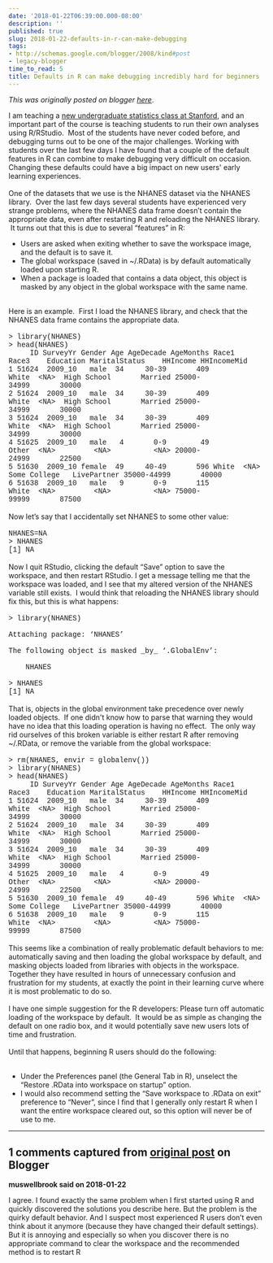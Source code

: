```yaml
---
date: '2018-01-22T06:39:00.000-08:00'
description: ''
published: true
slug: 2018-01-22-defaults-in-r-can-make-debugging
tags:
- http://schemas.google.com/blogger/2008/kind#post
- legacy-blogger
time_to_read: 5
title: Defaults in R can make debugging incredibly hard for beginners
---
```


*This was originally posted on blogger [here](http://www.russpoldrack.org/2018/01/defaults-in-r-can-make-debugging.html)*.

<div>I am teaching a <a href="https://psych10.github.io/">new undergraduate statistics class at Stanford</a>, and an important part of the course is teaching students to run their own analyses using R/RStudio. &nbsp;Most of the students have never coded before, and debugging turns out to be one of the major challenges. Working with students over the last few days I have found that a couple of the default features in R can combine to make debugging very difficult on occasion.&nbsp; Changing these defaults could have a big impact on new users' early learning experiences.</div><div><br /></div><div>One of the datasets that we use is the NHANES dataset via the NHANES library. &nbsp;Over the last few days several students have experienced very strange problems, where the NHANES data frame doesn’t contain the appropriate data, even after restarting R and reloading the NHANES library. &nbsp;It turns out that this is due to several “features” in R: </div><div><ul><li>Users are asked when exiting whether to save the workspace image, and the default is to save it.</li><li>The global workspace (saved in&nbsp;~/.RData) is by default automatically loaded upon starting R.</li><li>When a package is loaded that contains a data object, this object is masked by any object in the global workspace with the same name. &nbsp;</li></ul><div><br /></div></div><div>Here is an example. &nbsp;First I load the NHANES library, and check that the NHANES data frame contains the appropriate data. </div><div><br /></div><div><span style="font-family: Courier New, Courier, monospace;">&gt; library(NHANES) </span></div><div><span style="font-family: Courier New, Courier, monospace;">&gt; head(NHANES) </span></div><div><span style="font-family: Courier New, Courier, monospace;">&nbsp;&nbsp;&nbsp;&nbsp;&nbsp;ID SurveyYr Gender Age AgeDecade AgeMonths Race1 Race3&nbsp;&nbsp;&nbsp;&nbsp;Education MaritalStatus&nbsp;&nbsp;&nbsp;&nbsp;HHIncome HHIncomeMid </span></div><div><span style="font-family: Courier New, Courier, monospace;">1 51624&nbsp;&nbsp;2009_10&nbsp;&nbsp;&nbsp;male&nbsp;&nbsp;34&nbsp;&nbsp;&nbsp;&nbsp;&nbsp;30-39&nbsp;&nbsp;&nbsp;&nbsp;&nbsp;&nbsp;&nbsp;409 White&nbsp;&nbsp;&lt;NA&gt;&nbsp;&nbsp;High School&nbsp;&nbsp;&nbsp;&nbsp;&nbsp;&nbsp;&nbsp;Married 25000-34999&nbsp;&nbsp;&nbsp;&nbsp;&nbsp;&nbsp;&nbsp;30000 </span></div><div><span style="font-family: Courier New, Courier, monospace;">2 51624&nbsp;&nbsp;2009_10&nbsp;&nbsp;&nbsp;male&nbsp;&nbsp;34&nbsp;&nbsp;&nbsp;&nbsp;&nbsp;30-39&nbsp;&nbsp;&nbsp;&nbsp;&nbsp;&nbsp;&nbsp;409 White&nbsp;&nbsp;&lt;NA&gt;&nbsp;&nbsp;High School&nbsp;&nbsp;&nbsp;&nbsp;&nbsp;&nbsp;&nbsp;Married 25000-34999&nbsp;&nbsp;&nbsp;&nbsp;&nbsp;&nbsp;&nbsp;30000 </span></div><div><span style="font-family: Courier New, Courier, monospace;">3 51624&nbsp;&nbsp;2009_10&nbsp;&nbsp;&nbsp;male&nbsp;&nbsp;34&nbsp;&nbsp;&nbsp;&nbsp;&nbsp;30-39&nbsp;&nbsp;&nbsp;&nbsp;&nbsp;&nbsp;&nbsp;409 White&nbsp;&nbsp;&lt;NA&gt;&nbsp;&nbsp;High School&nbsp;&nbsp;&nbsp;&nbsp;&nbsp;&nbsp;&nbsp;Married 25000-34999&nbsp;&nbsp;&nbsp;&nbsp;&nbsp;&nbsp;&nbsp;30000 </span></div><div><span style="font-family: Courier New, Courier, monospace;">4 51625&nbsp;&nbsp;2009_10&nbsp;&nbsp;&nbsp;male&nbsp;&nbsp;&nbsp;4&nbsp;&nbsp;&nbsp;&nbsp;&nbsp;&nbsp;&nbsp;0-9&nbsp;&nbsp;&nbsp;&nbsp;&nbsp;&nbsp;&nbsp;&nbsp;49 Other&nbsp;&nbsp;&lt;NA&gt;&nbsp;&nbsp;&nbsp;&nbsp;&nbsp;&nbsp;&nbsp;&nbsp;&nbsp;&lt;NA&gt;&nbsp;&nbsp;&nbsp;&nbsp;&nbsp;&nbsp;&nbsp;&nbsp;&nbsp;&nbsp;&lt;NA&gt; 20000-24999&nbsp;&nbsp;&nbsp;&nbsp;&nbsp;&nbsp;&nbsp;22500 </span></div><div><span style="font-family: Courier New, Courier, monospace;">5 51630&nbsp;&nbsp;2009_10 female&nbsp;&nbsp;49&nbsp;&nbsp;&nbsp;&nbsp;&nbsp;40-49&nbsp;&nbsp;&nbsp;&nbsp;&nbsp;&nbsp;&nbsp;596 White&nbsp;&nbsp;&lt;NA&gt; Some College&nbsp;&nbsp;&nbsp;LivePartner 35000-44999&nbsp;&nbsp;&nbsp;&nbsp;&nbsp;&nbsp;&nbsp;40000 </span></div><div><span style="font-family: Courier New, Courier, monospace;">6 51638&nbsp;&nbsp;2009_10&nbsp;&nbsp;&nbsp;male&nbsp;&nbsp;&nbsp;9&nbsp;&nbsp;&nbsp;&nbsp;&nbsp;&nbsp;&nbsp;0-9&nbsp;&nbsp;&nbsp;&nbsp;&nbsp;&nbsp;&nbsp;115 White&nbsp;&nbsp;&lt;NA&gt;&nbsp;&nbsp;&nbsp;&nbsp;&nbsp;&nbsp;&nbsp;&nbsp;&nbsp;&lt;NA&gt;&nbsp;&nbsp;&nbsp;&nbsp;&nbsp;&nbsp;&nbsp;&nbsp;&nbsp;&nbsp;&lt;NA&gt; 75000-99999&nbsp;&nbsp;&nbsp;&nbsp;&nbsp;&nbsp;&nbsp;87500 </span></div><div><br /></div><div>Now let’s say that I accidentally set NHANES to some other value: </div><div><br /></div><div><span style="font-family: Courier New, Courier, monospace;">NHANES=NA </span></div><div><span style="font-family: Courier New, Courier, monospace;">&gt; NHANES </span></div><div><span style="font-family: Courier New, Courier, monospace;">[1] NA </span></div><div><br /></div><div>Now I quit RStudio, clicking the default “Save” option to save the workspace, and then restart RStudio. I get a message telling me that the workspace was loaded, and I see that my altered version of the NHANES variable still exists. &nbsp;I would think that reloading the NHANES library should fix this, but this is what happens: </div><div><br /></div><div><span style="font-family: Courier New, Courier, monospace;">&gt; library(NHANES) </span></div><div><span style="font-family: Courier New, Courier, monospace;"><br /></span></div><div><span style="font-family: Courier New, Courier, monospace;">Attaching package: ‘NHANES’ </span></div><div><span style="font-family: Courier New, Courier, monospace;"><br /></span></div><div><span style="font-family: Courier New, Courier, monospace;">The following object is masked _by_ ‘.GlobalEnv’: </span></div><div><span style="font-family: Courier New, Courier, monospace;"><br /></span></div><div><span style="font-family: Courier New, Courier, monospace;">&nbsp;&nbsp;&nbsp;&nbsp;NHANES </span></div><div><span style="font-family: Courier New, Courier, monospace;"><br /></span></div><div><span style="font-family: Courier New, Courier, monospace;">&gt; NHANES </span></div><div><span style="font-family: Courier New, Courier, monospace;">[1] NA </span></div><div><br /></div><div>That is, objects in the global environment take precedence over newly loaded objects.&nbsp; If one didn't know how to parse that warning they would have no idea that this loading operation is having no effect.&nbsp; The only way rid ourselves of this broken variable is either restart R after removing ~/.RData, or remove the variable from the global workspace: </div><div><br /></div><div><span style="font-family: Courier New, Courier, monospace;">&gt; rm(NHANES, envir = globalenv()) </span></div><div><span style="font-family: Courier New, Courier, monospace;">&gt; library(NHANES) </span></div><div><span style="font-family: Courier New, Courier, monospace;">&gt; head(NHANES) </span></div><div><span style="font-family: Courier New, Courier, monospace;">&nbsp;&nbsp;&nbsp;&nbsp;&nbsp;ID SurveyYr Gender Age AgeDecade AgeMonths Race1 Race3&nbsp;&nbsp;&nbsp;&nbsp;Education MaritalStatus&nbsp;&nbsp;&nbsp;&nbsp;HHIncome HHIncomeMid </span></div><div><span style="font-family: Courier New, Courier, monospace;">1 51624&nbsp;&nbsp;2009_10&nbsp;&nbsp;&nbsp;male&nbsp;&nbsp;34&nbsp;&nbsp;&nbsp;&nbsp;&nbsp;30-39&nbsp;&nbsp;&nbsp;&nbsp;&nbsp;&nbsp;&nbsp;409 White&nbsp;&nbsp;&lt;NA&gt;&nbsp;&nbsp;High School&nbsp;&nbsp;&nbsp;&nbsp;&nbsp;&nbsp;&nbsp;Married 25000-34999&nbsp;&nbsp;&nbsp;&nbsp;&nbsp;&nbsp;&nbsp;30000 </span></div><div><span style="font-family: Courier New, Courier, monospace;">2 51624&nbsp;&nbsp;2009_10&nbsp;&nbsp;&nbsp;male&nbsp;&nbsp;34&nbsp;&nbsp;&nbsp;&nbsp;&nbsp;30-39&nbsp;&nbsp;&nbsp;&nbsp;&nbsp;&nbsp;&nbsp;409 White&nbsp;&nbsp;&lt;NA&gt;&nbsp;&nbsp;High School&nbsp;&nbsp;&nbsp;&nbsp;&nbsp;&nbsp;&nbsp;Married 25000-34999&nbsp;&nbsp;&nbsp;&nbsp;&nbsp;&nbsp;&nbsp;30000 </span></div><div><span style="font-family: Courier New, Courier, monospace;">3 51624&nbsp;&nbsp;2009_10&nbsp;&nbsp;&nbsp;male&nbsp;&nbsp;34&nbsp;&nbsp;&nbsp;&nbsp;&nbsp;30-39&nbsp;&nbsp;&nbsp;&nbsp;&nbsp;&nbsp;&nbsp;409 White&nbsp;&nbsp;&lt;NA&gt;&nbsp;&nbsp;High School&nbsp;&nbsp;&nbsp;&nbsp;&nbsp;&nbsp;&nbsp;Married 25000-34999&nbsp;&nbsp;&nbsp;&nbsp;&nbsp;&nbsp;&nbsp;30000 </span></div><div><span style="font-family: Courier New, Courier, monospace;">4 51625&nbsp;&nbsp;2009_10&nbsp;&nbsp;&nbsp;male&nbsp;&nbsp;&nbsp;4&nbsp;&nbsp;&nbsp;&nbsp;&nbsp;&nbsp;&nbsp;0-9&nbsp;&nbsp;&nbsp;&nbsp;&nbsp;&nbsp;&nbsp;&nbsp;49 Other&nbsp;&nbsp;&lt;NA&gt;&nbsp;&nbsp;&nbsp;&nbsp;&nbsp;&nbsp;&nbsp;&nbsp;&nbsp;&lt;NA&gt;&nbsp;&nbsp;&nbsp;&nbsp;&nbsp;&nbsp;&nbsp;&nbsp;&nbsp;&nbsp;&lt;NA&gt; 20000-24999&nbsp;&nbsp;&nbsp;&nbsp;&nbsp;&nbsp;&nbsp;22500 </span></div><div><span style="font-family: Courier New, Courier, monospace;">5 51630&nbsp;&nbsp;2009_10 female&nbsp;&nbsp;49&nbsp;&nbsp;&nbsp;&nbsp;&nbsp;40-49&nbsp;&nbsp;&nbsp;&nbsp;&nbsp;&nbsp;&nbsp;596 White&nbsp;&nbsp;&lt;NA&gt; Some College&nbsp;&nbsp;&nbsp;LivePartner 35000-44999&nbsp;&nbsp;&nbsp;&nbsp;&nbsp;&nbsp;&nbsp;40000 </span></div><div><span style="font-family: Courier New, Courier, monospace;">6 51638&nbsp;&nbsp;2009_10&nbsp;&nbsp;&nbsp;male&nbsp;&nbsp;&nbsp;9&nbsp;&nbsp;&nbsp;&nbsp;&nbsp;&nbsp;&nbsp;0-9&nbsp;&nbsp;&nbsp;&nbsp;&nbsp;&nbsp;&nbsp;115 White&nbsp;&nbsp;&lt;NA&gt;&nbsp;&nbsp;&nbsp;&nbsp;&nbsp;&nbsp;&nbsp;&nbsp;&nbsp;&lt;NA&gt;&nbsp;&nbsp;&nbsp;&nbsp;&nbsp;&nbsp;&nbsp;&nbsp;&nbsp;&nbsp;&lt;NA&gt; 75000-99999&nbsp;&nbsp;&nbsp;&nbsp;&nbsp;&nbsp;&nbsp;87500 </span></div><div><br /></div><div>This seems like a combination of really problematic default behaviors to me: automatically saving and then loading the global workspace by default, and masking objects loaded from libraries with objects in the workspace.&nbsp; Together they have resulted in hours of unnecessary confusion and frustration for my students, at exactly the point in their learning curve where it is most problematic to do so.</div><div><br /></div><div>I have one simple suggestion for the R developers: Please turn off automatic loading of the workspace by default. &nbsp;It would be as simple as changing the default on one radio box, and it would potentially save new users lots of time and frustration. </div><div><br /></div><div>Until that happens, beginning R users should do the following: </div><!--?xml version="1.0" encoding="UTF-8"?--> <br /><div><ul><li>Under the Preferences panel (the General Tab in R), unselect the “Restore .RData into workspace on startup” option. &nbsp;</li><li>I would also recommend setting the “Save workspace to .RData on exit” preference to “Never”, since I find that I generally only restart R when I want the entire workspace cleared out, so this option will never be of use to me.</li></ul></div>

---

## 1 comments captured from [original post](http://www.russpoldrack.org/2018/01/defaults-in-r-can-make-debugging.html) on Blogger

**muswellbrook said on 2018-01-22**

I agree. I found exactly the same problem when I first started using R and quickly discovered the solutions you describe here. But the problem is the quirky default behavior. And I suspect most experienced R users don’t even think about it anymore (because they have changed their default settings). But it is annoying and especially so when you discover there is no appropriate command to clear the workspace and the  recommended method is to restart R


